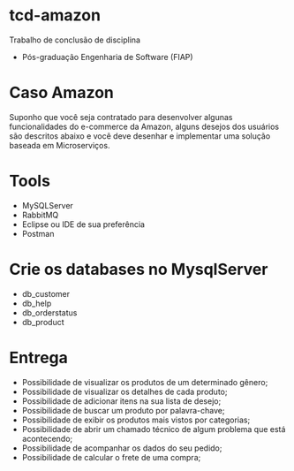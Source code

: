 # tcd-amazon
Trabalho de conclusão de disciplina
* Pós-graduação Engenharia de Software (FIAP)

# Caso Amazon
Suponho que você seja contratado para desenvolver algunas funcionalidades do e-commerce da
Amazon, alguns desejos dos usuários são descritos abaixo e você deve desenhar e implementar uma
solução baseada em Microserviços.

# Tools
* MySQLServer
* RabbitMQ
* Eclipse ou IDE de sua preferência
* Postman

# Crie os databases no MysqlServer
* db_customer
* db_help
* db_orderstatus
* db_product

# Entrega
* Possibilidade de visualizar os produtos de um determinado gênero;
* Possibilidade de visualizar os detalhes de cada produto;
* Possibilidade de adicionar itens na sua lista de desejo;
* Possibilidade de buscar um produto por palavra-chave;
* Possibilidade de exibir os produtos mais vistos por categorias;
* Possibilidade de abrir um chamado técnico de algum problema que está acontecendo;
* Possibilidade de acompanhar os dados do seu pedido;
* Possibilidade de calcular o frete de uma compra;
